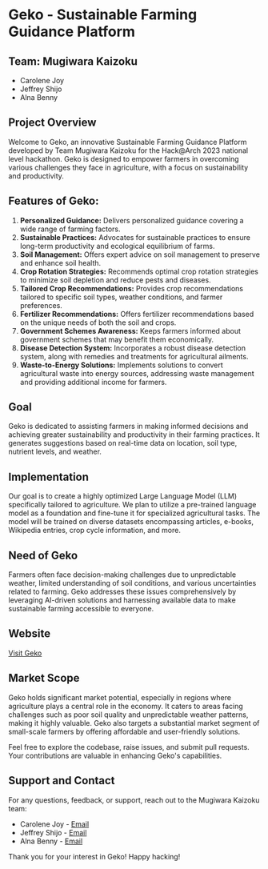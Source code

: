 # Geko - Sustainable Farming Guidance Platform

## Team: Mugiwara Kaizoku
- Carolene Joy
- Jeffrey Shijo
- Alna Benny

## Project Overview

Welcome to Geko, an innovative Sustainable Farming Guidance Platform developed by Team Mugiwara Kaizoku for the Hack@Arch 2023 national level hackathon. Geko is designed to empower farmers in overcoming various challenges they face in agriculture, with a focus on sustainability and productivity.

## Features of Geko:

1. **Personalized Guidance:** Delivers personalized guidance covering a wide range of farming factors.
2. **Sustainable Practices:** Advocates for sustainable practices to ensure long-term productivity and ecological equilibrium of farms.
3. **Soil Management:** Offers expert advice on soil management to preserve and enhance soil health.
4. **Crop Rotation Strategies:** Recommends optimal crop rotation strategies to minimize soil depletion and reduce pests and diseases.
5. **Tailored Crop Recommendations:** Provides crop recommendations tailored to specific soil types, weather conditions, and farmer preferences.
6. **Fertilizer Recommendations:** Offers fertilizer recommendations based on the unique needs of both the soil and crops.
7. **Government Schemes Awareness:** Keeps farmers informed about government schemes that may benefit them economically.
8. **Disease Detection System:** Incorporates a robust disease detection system, along with remedies and treatments for agricultural ailments.
9. **Waste-to-Energy Solutions:** Implements solutions to convert agricultural waste into energy sources, addressing waste management and providing additional income for farmers.

## Goal

Geko is dedicated to assisting farmers in making informed decisions and achieving greater sustainability and productivity in their farming practices. It generates suggestions based on real-time data on location, soil type, nutrient levels, and weather.

## Implementation

Our goal is to create a highly optimized Large Language Model (LLM) specifically tailored to agriculture. We plan to utilize a pre-trained language model as a foundation and fine-tune it for specialized agricultural tasks. The model will be trained on diverse datasets encompassing articles, e-books, Wikipedia entries, crop cycle information, and more.

## Need of Geko

Farmers often face decision-making challenges due to unpredictable weather, limited understanding of soil conditions, and various uncertainties related to farming. Geko addresses these issues comprehensively by leveraging AI-driven solutions and harnessing available data to make sustainable farming accessible to everyone.

## Website
[Visit Geko](https://geko-mu.vercel.app/)

## Market Scope

Geko holds significant market potential, especially in regions where agriculture plays a central role in the economy. It caters to areas facing challenges such as poor soil quality and unpredictable weather patterns, making it highly valuable. Geko also targets a substantial market segment of small-scale farmers by offering affordable and user-friendly solutions.


Feel free to explore the codebase, raise issues, and submit pull requests. Your contributions are valuable in enhancing Geko's capabilities.

## Support and Contact

For any questions, feedback, or support, reach out to the Mugiwara Kaizoku team:

- Carolene Joy - [Email](mailto:caroljoyv27@gmail.com)
- Jeffrey Shijo - [Email](mailto:jeffreysjs12@gmail.com)
- Alna Benny - [Email](mailto:alna.benny@example.com)

Thank you for your interest in Geko! Happy hacking!
